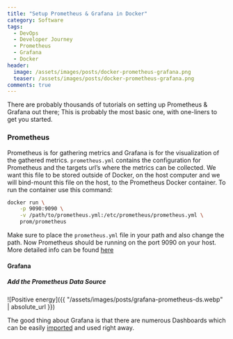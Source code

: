 ```yaml
---
title: "Setup Prometheus & Grafana in Docker"
category: Software
tags: 
  - DevOps
  - Developer Journey
  - Prometheus
  - Grafana
  - Docker
header:
  image: /assets/images/posts/docker-prometheus-grafana.png
  teaser: /assets/images/posts/docker-prometheus-grafana.png
comments: true
---
```


There are probably thousands of tutorials on setting up Prometheus & Grafana out there; This is probably the most basic one, with one-liners to get you started.

### Prometheus
Prometheus is for gathering metrics and Grafana is for the visualization of the gathered metrics.
`prometheus.yml` contains the configuration for Prometheus and the targets url’s where the metrics can be collected. We want this file to be stored outside of Docker, on the host computer and we will bind-mount this file on the host, to the Prometheus Docker container.
To run the container use this command:

```bash
docker run \
    -p 9090:9090 \
    -v /path/to/prometheus.yml:/etc/prometheus/prometheus.yml \
    prom/prometheus

```

Make sure to place the `prometheus.yml` file in your path and also change the path. Now Prometheus should be running on the port 9090 on your host.
More detailed info can be found [here](https://prometheus.io/docs/prometheus/latest/installation/)

#### Grafana

##### Add the Prometheus Data Source

![Positive energy]({{ "/assets/images/posts/grafana-prometheus-ds.webp" | absolute_url }})

The good thing about Grafana is that there are numerous Dashboards which can be easily [imported](https://grafana.com/docs/grafana/latest/dashboards/build-dashboards/import-dashboards/) and used right away.